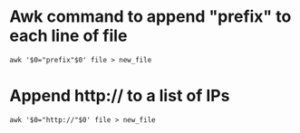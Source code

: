 # Awk command to append "prefix" to each line of file 
````
awk '$0="prefix"$0' file > new_file
````
# Append http:// to a list of IPs
````
awk '$0="http://"$0' file > new_file


